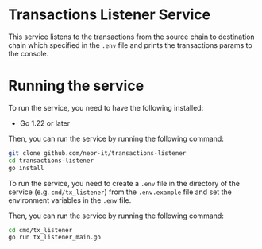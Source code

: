 # Transactions Listener Service
This service listens to the transactions from the source chain to destination chain which specified in the `.env` file and prints the transactions params to the console.

# Running the service
To run the service, you need to have the following installed:
- Go 1.22 or later

Then, you can run the service by running the following command:
```bash
git clone github.com/neor-it/transactions-listener
cd transactions-listener
go install
```

To run the service, you need to create a `.env` file in the directory of the service (e.g. `cmd/tx_listener`) from the `.env.example` file and set the environment variables in the `.env` file.

Then, you can run the service by running the following command:
```bash
cd cmd/tx_listener
go run tx_listener_main.go
```
